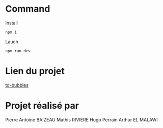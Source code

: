 # Command
Install
```
npm i
```
Lauch
```
npm run dev
```

# Lien du projet 

[td-bubbles](https://td-bubbles.vercel.app/)

# Projet réalisé par

Pierre Antoine BAIZEAU
Mathis RIVIERE
Hugo Perrain
Arthur EL MALAWI
